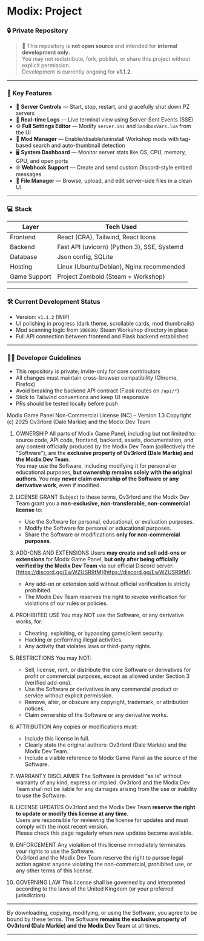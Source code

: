 # Modix: Project 
### 🔒 Private Repository

> 🚧 This repository is **not open source** and intended for **internal development only**.  
> You may not redistribute, fork, publish, or share this project without explicit permission.  
> Development is currently ongoing for **v1.1.2**.

---

### 🧩 Key Features

- 🔧 **Server Controls** — Start, stop, restart, and gracefully shut down PZ servers
- 🧠 **Real-time Logs** — Live terminal view using Server-Sent Events (SSE)
- ⚙️ **Full Settings Editor** — Modify `server.ini` and `SandboxVars.lua` from the UI
- 🧱 **Mod Manager** — Enable/disable/uninstall Workshop mods with tag-based search and auto-thumbnail detection
- 🖥️ **System Dashboard** — Monitor server stats like OS, CPU, memory, GPU, and open ports
- 🌐 **Webhook Support** — Create and send custom Discord-style embed messages
- 🧰 **File Manager** — Browse, upload, and edit server-side files in a clean UI

---

### 💻 Stack

| Layer       | Tech Used                     |
|-------------|-------------------------------|
| Frontend    | React (CRA), Tailwind, React Icons |
| Backend     | Fast API (uvicorn) (Python 3), SSE, Systemd |
| Database    | Json config, SQLite|
| Hosting     | Linux (Ubuntu/Debian), Nginx recommended |
| Game Support| Project Zomboid (Steam + Workshop) |

---

### 🛠️ Current Development Status

- Version: `v1.1.2` (WIP)
- UI polishing in progress (dark theme, scrollable cards, mod thumbnails)
- Mod scanning logic from `108600/` Steam Workshop directory in place
- Full API connection between frontend and Flask backend established

---

### 🧑‍💻 Developer Guidelines

- This repository is private; invite-only for core contributors
- All changes must maintain cross-browser compatibility (Chrome, Firefox)
- Avoid breaking the backend API contract (Flask routes on `/api/*`)
- Stick to Tailwind conventions and keep UI responsive
- PRs should be tested locally before push

Modix Game Panel Non-Commercial License (NC) – Version 1.3
Copyright (c) 2025 Ov3rlord (Dale Markie) and the Modix Dev Team

1. OWNERSHIP
   All parts of Modix Game Panel, including but not limited to: source code, API code, frontend, backend, assets, documentation, and any content officially produced by the Modix Dev Team (collectively the "Software"), are the **exclusive property of Ov3rlord (Dale Markie) and the Modix Dev Team**.  
   You may use the Software, including modifying it for personal or educational purposes, **but ownership remains solely with the original authors**. You may **never claim ownership of the Software or any derivative work**, even if modified.

2. LICENSE GRANT
   Subject to these terms, Ov3rlord and the Modix Dev Team grant you a **non-exclusive, non-transferable, non-commercial license** to:
   - Use the Software for personal, educational, or evaluation purposes.
   - Modify the Software for personal or educational purposes.
   - Share the Software or modifications **only for non-commercial purposes**.

3. ADD-ONS AND EXTENSIONS
   Users **may create and sell add-ons or extensions** for Modix Game Panel, **but only after being officially verified by the Modix Dev Team** via our official Discord server: [https://discord.gg/EwWZUSR9tM](https://discord.gg/EwWZUSR9tM).  
   - Any add-on or extension sold without official verification is strictly prohibited.  
   - The Modix Dev Team reserves the right to revoke verification for violations of our rules or policies.

4. PROHIBITED USE
   You may NOT use the Software, or any derivative works, for:
   - Cheating, exploiting, or bypassing game/client security.  
   - Hacking or performing illegal activities.  
   - Any activity that violates laws or third-party rights.  

5. RESTRICTIONS
   You may NOT:
   - Sell, license, rent, or distribute the core Software or derivatives for profit or commercial purposes, except as allowed under Section 3 (verified add-ons).  
   - Use the Software or derivatives in any commercial product or service without explicit permission.  
   - Remove, alter, or obscure any copyright, trademark, or attribution notices.  
   - Claim ownership of the Software or any derivative works.

6. ATTRIBUTION
   Any copies or modifications must:
   - Include this license in full.
   - Clearly state the original authors: Ov3rlord (Dale Markie) and the Modix Dev Team.
   - Include a visible reference to Modix Game Panel as the source of the Software.

7. WARRANTY DISCLAIMER
   The Software is provided "as is" without warranty of any kind, express or implied. Ov3rlord and the Modix Dev Team shall not be liable for any damages arising from the use or inability to use the Software.

8. LICENSE UPDATES
   Ov3rlord and the Modix Dev Team **reserve the right to update or modify this license at any time**.  
   Users are responsible for reviewing the license for updates and must comply with the most recent version.  
   Please check this page regularly when new updates become available.

9. ENFORCEMENT
   Any violation of this license immediately terminates your rights to use the Software.  
   Ov3rlord and the Modix Dev Team reserve the right to pursue legal action against anyone violating the non-commercial, prohibited use, or any other terms of this license.

10. GOVERNING LAW
   This license shall be governed by and interpreted according to the laws of the United Kingdom (or your preferred jurisdiction).

---

By downloading, copying, modifying, or using the Software, you agree to be bound by these terms. The Software **remains the exclusive property of Ov3rlord (Dale Markie) and the Modix Dev Team** at all times.

---
